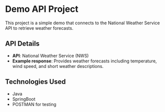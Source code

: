# Demo API Project

This project is a simple demo that connects to the National Weather Service API to retrieve weather forecasts.

## API Details
- **API**: National Weather Service (NWS)
- **Example response**: Provides weather forecasts including temperature, wind speed, and short weather descriptions.

## Technologies Used
- Java
- SpringBoot
- POSTMAN for testing

